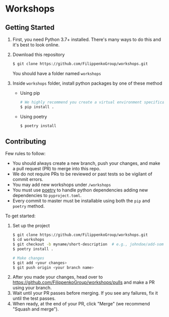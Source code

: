 # Workshops
## Getting Started

1. First, you need Python 3.7+ installed. There's many ways to do this and it's best to look online.
2. Download this repository
    ```bash
    $ git clone https://github.com/FilippenkoGroup/workshops.git
    ```

    You should have a folder named `workshops`
3. Inside `workshops` folder, install python packages by one of these method

    * Using pip
        ```bash
        # We highly recommend you create a virtual environment specificallyy for the workshops
        $ pip install .
        ```

    * Using poetry
        ```bash
        $ poetry install
        ```

## Contributing
Few rules to follow:

* You should always create a new branch, push your changes, and make a pull request (PR) to merge into this repo.
* We do not require PRs to be reviewed or past tests so be vigilant of commit errors.
* You may add new workshops under `/workshops`
* You must use [poetry](https://python-poetry.org/) to handle python dependencies adding new dependencies to `pyproject.toml`.
* Every commit to master must be installable using both the `pip` and `poetry` method.

To get started:

1. Set up the project
    ```bash
    $ git clone https://github.com/FilippenkoGroup/workshops.git
    $ cd workshops
    $ git checkout -b myname/short-description  # e.g., johndoe/add-some-workshop
    $ poetry install .
    
    # Make changes
    $ git add <your changes>
    $ git push origin <your branch name>
    ```
2. After you made your changes, head over to https://github.com/FilippenkoGroup/workshops/pulls and make a PR using your branch.
3. Wait until your PR passes before merging. If you see any failures, fix it until the test passes.
4. When ready, at the end of your PR, click "Merge" (we recommend "Squash and merge").
